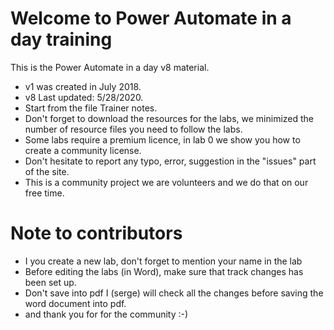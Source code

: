 # Welcome to Power Automate in a day training
This is the Power Automate in a day v8 material.  
- v1 was created in July 2018.  
- v8 Last updated: 5/28/2020.  
- Start from the file Trainer notes. 
- Don't forget to download the resources for the labs, we minimized the number of resource files you need to follow the labs.  
- Some labs require a premium licence, in lab 0 we show you how to create a community license.  
- Don't hesitate to report any typo, error, suggestion in the "issues" part of the site.  
- This is a community project we are volunteers and we do that on our free time.


# Note to contributors

- I you create a new lab, don't forget to mention your name in the lab
- Before editing the labs (in Word), make sure that track changes has been set up.
- Don't save into pdf I (serge) will check all the changes before saving the word document into pdf.
- and thank you for for the community :-)

